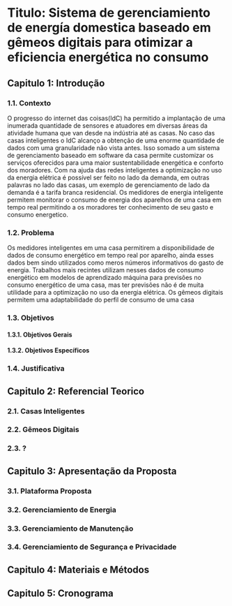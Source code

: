 # Titulo: Sistema de gerenciamiento de energía domestica baseado em gêmeos digitais para otimizar a eficiencia energética  no consumo

## Capitulo 1: Introdução
### 1.1. Contexto
<!---
Coisa historica 2 paragrafos que cheve o problema
-->
O progresso do internet das coisas(IdC) ha permitido a implantação de uma inumerada quantidade de sensores e atuadores em diversas áreas da atividade humana que van desde na indústria até as casas. No caso das casas inteligentes o IdC alcanço a obtenção de uma enorme quantidade de dados com uma granularidade não vista antes. Isso somado a um sistema de gerenciamento  baseado em software da casa permite customizar os serviços oferecidos para uma maior sustentabilidade energética e conforto dos moradores. 
Com na ajuda das redes inteligentes a optimização no uso da energia elétrica é possível ser feito no lado da demanda, em outras palavras no lado das casas, um exemplo de gerenciamento de lado da demanda é a tarifa branca residencial. Os medidores de energia inteligente permitem monitorar o consumo de energia dos aparelhos de uma casa em tempo real permitindo a os moradores ter conhecimento de seu gasto e consumo energetico.

### 1.2. Problema
Os medidores inteligentes em uma casa permitirem a disponibilidade de dados de consumo energético em tempo real por aparelho, ainda esses dados bem sindo utilizados como meros números informativos do gasto de energia. Trabalhos mais recintes utilizam nesses dados de consumo energético em modelos de aprendizado máquina para previsões no consumo energético de uma casa, mas ter previsões não é de muita utilidade para a optimização no uso da energia elétrica. Os gêmeos digitais permitem uma adaptabilidade do perfil de consumo de uma casa 
### 1.3. Objetivos
#### 1.3.1. Objetivos Gerais
#### 1.3.2. Objetivos Específicos

### 1.4. Justificativa
<!---
Para cada um dos objetivos o que outros artigos não consigureram
-->
## Capitulo 2: Referencial Teorico
### 2.1. Casas Inteligentes
### 2.2. Gêmeos Digitais
### 2.3. ?

## Capitulo 3: Apresentação da Proposta
### 3.1. Plataforma Proposta
### 3.2. Gerenciamiento de Energia
### 3.3. Gerenciamiento de Manutenção
### 3.4. Gerenciamiento de Segurança e Privacidade

## Capitulo 4: Materiais e Métodos

## Capitulo 5: Cronograma
<!---
Intervalo de 15 dias
-->